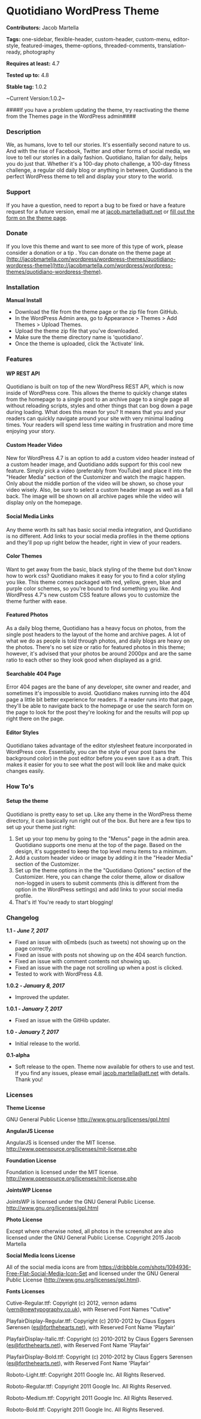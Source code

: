 # Quotidiano WordPress Theme
**Contributors:** Jacob Martella

**Tags:** one-sidebar, flexible-header, custom-header, custom-menu, editor-style, featured-images, theme-options, threaded-comments, translation-ready, photography

**Requires at least:** 4.7

**Tested up to:** 4.8

**Stable tag:** 1.0.2

~Current Version:1.0.2~

####If you have a problem updating the theme, try reactivating the theme from the Themes page in the WordPress admin####

### Description
We, as humans, love to tell our stories. It's essentially second nature to us. And with the rise of Facebook, Twitter and other forms of social media, we love to tell our stories in a daily fashion. Quotidiano, Italian for daily, helps you do just that. Whether it's a 100-day photo challenge, a 100-day fitness challenge, a regular old daily blog or anything in between, Quotidiano is the perfect WordPress theme to tell and display your story to the world.

### Support
If you have a question, need to report a bug to be fixed or have a feature request for a future version, email me at jacob.martella@att.net or [fill out the form on the theme page](http://jacobmartella.com/wordpress/wordpress-themes/quotidiano-wordpress-theme).

### Donate
If you love this theme and want to see more of this type of work, please consider a donation or a tip . You can donate on the theme page at [http://jacobmartella.com/wordpress/wordpress-themes/quotidiano-wordpress-theme](http://jacobmartella.com/wordpress/wordpress-themes/quotidiano-wordpress-theme).

### Installation
**Manual Install**
- Download the file from the theme page or the zip file from GitHub.
- In the WordPress Admin area, go to Appearance > Themes > Add Themes > Upload Themes.
- Upload the theme zip file that you've downloaded.
- Make sure the theme directory name is 'quotidiano'.
- Once the theme is uploaded, click the 'Activate' link.

### Features
#### WP REST API
Quotidiano is built on top of the new WordPress REST API, which is now inside of WordPress core. This allows the theme to quickly change states from the homepage to a single post to an archive page to a single page all without reloading scripts, styles and other things that can bog down a page during loading. What does this mean for you? It means that you and your readers can quickly navigate around your site with very minimal loading times. Your readers will spend less time waiting in frustration and more time enjoying your story.

#### Custom Header Video
New for WordPress 4.7 is an option to add a custom video header instead of a custom header image, and Quotidiano adds support for this cool new feature. Simply pick a video (preferably from YouTube) and place it into the "Header Media" section of the Customizer and watch the magic happen. Only about the middle portion of the video will be shown, so chose your video wisely. Also, be sure to select a custom header image as well as a fall back. The image will be shown on all archive pages while the video will display only on the homepage.

#### Social Media Links
Any theme worth its salt has basic social media integration, and Quotidiano is no different. Add links to your social media profiles in the theme options and they'll pop up right below the header, right in view of your readers.

#### Color Themes
Want to get away from the basic, black styling of the theme but don't know how to work css? Quotidiano makes it easy for you to find a color styling you like. This theme comes packaged with red, yellow, green, blue and purple color schemes, so you're bound to find something you like. And WordPress 4.7's new custom CSS feature allows you to customize the theme further with ease.

#### Featured Photos
As a daily blog theme, Quotidiano has a heavy focus on photos, from the single post headers to the layout of the home and archive pages. A lot of what we do as people is told through photos, and daily blogs are heavy on the photos. There's no set size or ratio for featured photos in this theme; however, it's advised that your photos be around 2000px and are the same ratio to each other so they look good when displayed as a grid.

#### Searchable 404 Page
Error 404 pages are the bane of any developer, site owner and reader, and sometimes it's impossible to avoid. Quotidiano makes running into the 404 page a little bit better experience for readers. If a reader runs into that page, they'll be able to navigate back to the homepage or use the search form on the page to look for the post they're looking for and the results will pop up right there on the page.

#### Editor Styles
Quotidiano takes advantage of the editor stylesheet feature incorporated in WordPress core. Essentially, you can the style of your post (sans the background color) in the post editor before you even save it as a draft. This makes it easier for you to see what the post will look like and make quick changes easily.

### How To's
#### Setup the theme
Quotidiano is pretty easy to set up. Like any theme in the WordPress theme directory, it can basically run right out of the box. But here are a few tips to set up your theme just right:
1. Set up your top menu by going to the "Menus" page in the admin area. Quotidiano supports one menu at the top of the page. Based on the design, it's suggested to keep the top level menu items to a minimum.
2. Add a custom header video or image by adding it in the "Header Media" section of the Customizer.
3. Set up the theme options in the the "Quotidiano Options" section of the Customizer. Here, you can change the color theme, allow or disallow non-logged in users to submit comments (this is different from the option in the WordPress settings) and add links to your social media profile.
4. That's it! You're ready to start blogging!

### Changelog
**1.1 - _June 7, 2017_**
- Fixed an issue with oEmbeds (such as tweets) not showing up on the page correctly.
- Fixed an issue with posts not showing up on the 404 search function.
- Fixed an issue with comment contents not showing up.
- Fixed an issue with the page not scrolling up when a post is clicked.
- Tested to work with WordPress 4.8.

**1.0.2 - _January 8, 2017_**
- Improved the updater.

**1.0.1 - _January 7, 2017_**
- Fixed an issue with the GitHib updater.

**1.0 - _January 7, 2017_**
- Initial release to the world.

**0.1-alpha**
- Soft release to the open. Theme now available for others to use and test. If you find any issues, please email jacob.martella@att.net with details. Thank you!

### Licenses
**Theme License**

GNU General Public License
http://www.gnu.org/licenses/gpl.html

**AngularJS License**

AngularJS is licensed under the MIT license. http://www.opensource.org/licenses/mit-license.php

**Foundation License**

Foundation is licensed under the MIT license. http://www.opensource.org/licenses/mit-license.php

**JointsWP License**

JointsWP is licensed under the GNU General Public License. http://www.gnu.org/licenses/gpl.html

**Photo License**

Except where otherwise noted, all photos in the screenshot are also licensed under the GNU General Public License. Copyright 2015 Jacob Martella

**Social Media Icons License**

All of the social media icons are from https://dribbble.com/shots/1094936-Free-Flat-Social-Media-Icon-Set and licensed under the GNU General Public License (http://www.gnu.org/licenses/gpl.html).

**Fonts Licenses**

Cutive-Regular.ttf: Copyright (c) 2012, vernon adams (vern@newtypography.co.uk), with Reserved Font Names "Cutive"

PlayfairDisplay-Regular.ttf: Copyright (c) 2010-2012 by Claus Eggers Sørensen (es@forthehearts.net), with Reserved Font Name 'Playfair'

PlayfairDisplay-Italic.ttf: Copyright (c) 2010-2012 by Claus Eggers Sørensen (es@forthehearts.net), with Reserved Font Name 'Playfair'

PlayfairDisplay-Bold.ttf: Copyright (c) 2010-2012 by Claus Eggers Sørensen (es@forthehearts.net), with Reserved Font Name 'Playfair'

Roboto-Light.ttf: Copyright 2011 Google Inc. All Rights Reserved.

Roboto-Regular.ttf: Copyright 2011 Google Inc. All Rights Reserved.

Roboto-Medium.ttf: Copyright 2011 Google Inc. All Rights Reserved.

Roboto-Bold.ttf: Copyright 2011 Google Inc. All Rights Reserved.
